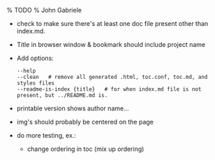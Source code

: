 % TODO
% John Gabriele

  * check to make sure there's at least one doc file present other
    than index.md.

  * Title in browser window & bookmark should include project name

  * Add options:

        --help
        --clean   # remove all generated .html, toc.conf, toc.md, and styles files
        --readme-is-index {title}   # for when index.md file is not present, but ../README.md is.

  * printable version shows author name...

  * img's should probably be centered on the page

  * do more testing, ex.:

      * change ordering in toc (mix up ordering)
